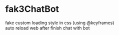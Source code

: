 ﻿# fak3ChatBot

fake custom loading style in css (using @keyframes) <br />
auto reload web after finish chat with bot
